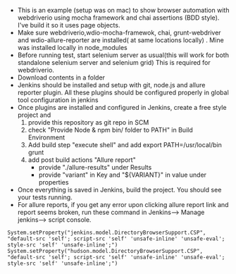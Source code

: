 
- This is an example (setup was on mac) to show browser automation with webdriverio using mocha framework and chai assertions (BDD style). I've build it so it uses page objects. 
- Make sure webdriverio,wdio-mocha-framewok, chai, grunt-webdriver  and wdio-allure-reporter  are installed( at same locations locally) . Mine was installed locally in node_modules
- Before running test, start selenium server as usual(this will work for both standalone selenium server and selenium grid) This is required for webdriverio.
- Download contents in a folder
- Jenkins should be installed and setup with git, node.js and allure reporter plugin. All these plugins should be configured properly in global tool configuration in jenkins
- Once plugins are installed and configured in Jenkins, create a free style project and 
  1. provide this repository as git repo in SCM
  2. check "Provide Node & npm bin/ folder to PATH" in Build Environment
  3. Add build step "execute shell" and add 
    export PATH=/usr/local/bin
    grunt
   4. add post build actions "Allure report"   
      - provide "./allure-results" under Results
      - provide "variant" in Key and "${VARIANT}" in value under properties
- Once everything is saved in Jenkins, build the project. You should see your tests running.
- For allure reports, if you get any error upon clicking allure report link and report seems broken, run these command in Jenkins--> Manage jenkins--> script console.

`System.setProperty("jenkins.model.DirectoryBrowserSupport.CSP", "default-src 'self'; script-src 'self' 'unsafe-inline' 'unsafe-eval'; style-src 'self' 'unsafe-inline';")
System.setProperty("hudson.model.DirectoryBrowserSupport.CSP", "default-src 'self'; script-src 'self' 'unsafe-inline' 'unsafe-eval'; style-src 'self' 'unsafe-inline';")`
   

